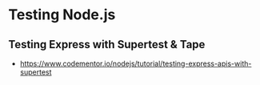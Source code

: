# Testing Node.js

## Testing Express with Supertest & Tape

- <https://www.codementor.io/nodejs/tutorial/testing-express-apis-with-supertest>
